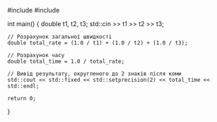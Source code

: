 #include <iostream>
#include <iomanip>

int main() {
    double t1, t2, t3;
    std::cin >> t1 >> t2 >> t3;

    // Розрахунок загальної швидкості
    double total_rate = (1.0 / t1) + (1.0 / t2) + (1.0 / t3);

    // Розрахунок часу
    double total_time = 1.0 / total_rate;

    // Вивід результату, округленого до 2 знаків після коми
    std::cout << std::fixed << std::setprecision(2) << total_time << std::endl;

    return 0;
}
